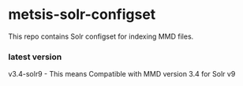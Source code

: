 # metsis-solr-configset
This repo contains Solr configset for indexing MMD files.

### latest version
v3.4-solr9 - This means Compatible with MMD version 3.4 for Solr v9
